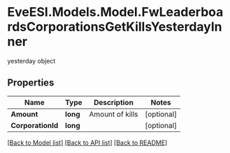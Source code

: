 # EveESI.Models.Model.FwLeaderboardsCorporationsGetKillsYesterdayInner
yesterday object

## Properties

Name | Type | Description | Notes
------------ | ------------- | ------------- | -------------
**Amount** | **long** | Amount of kills | [optional] 
**CorporationId** | **long** |  | [optional] 

[[Back to Model list]](../README.md#documentation-for-models) [[Back to API list]](../README.md#documentation-for-api-endpoints) [[Back to README]](../README.md)

